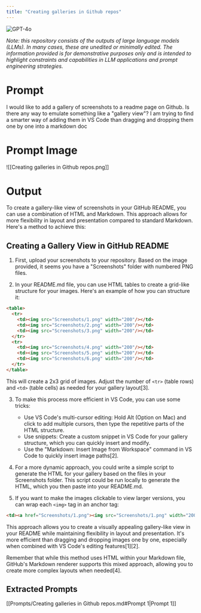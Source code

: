 ```yaml
---
title: "Creating galleries in Github repos"
---
```

![GPT-4o](https://img.shields.io/badge/GPT--4o-3333FF?style=for-the-badge&logo=openai&logoColor=white)



*Note: this repository consists of the outputs of large language models (LLMs). In many cases, these are unedited or minimally edited. The information provided is for demonstrative purposes only and is intended to highlight constraints and capabilities in LLM applications and prompt engineering strategies.*


# Prompt

I would like to add a gallery of screenshots to a readme page on Github. Is there any way to emulate something like a "gallery view"? I am trying to find a smarter way of adding them in VS Code than dragging and dropping them one by one into a markdown doc

# Prompt Image

![[Creating galleries in Github repos.png]]

# Output

To create a gallery-like view of screenshots in your GitHub README, you can use a combination of HTML and Markdown. This approach allows for more flexibility in layout and presentation compared to standard Markdown. Here's a method to achieve this:

## Creating a Gallery View in GitHub README

1. First, upload your screenshots to your repository. Based on the image provided, it seems you have a "Screenshots" folder with numbered PNG files.

2. In your README.md file, you can use HTML tables to create a grid-like structure for your images. Here's an example of how you can structure it:

```html
<table>
  <tr>
    <td><img src="Screenshots/1.png" width="200"/></td>
    <td><img src="Screenshots/2.png" width="200"/></td>
    <td><img src="Screenshots/3.png" width="200"/></td>
  </tr>
  <tr>
    <td><img src="Screenshots/4.png" width="200"/></td>
    <td><img src="Screenshots/5.png" width="200"/></td>
    <td><img src="Screenshots/6.png" width="200"/></td>
  </tr>
</table>
```

This will create a 2x3 grid of images. Adjust the number of `<tr>` (table rows) and `<td>` (table cells) as needed for your gallery layout[3].

3. To make this process more efficient in VS Code, you can use some tricks:

   - Use VS Code's multi-cursor editing: Hold Alt (Option on Mac) and click to add multiple cursors, then type the repetitive parts of the HTML structure.
   - Use snippets: Create a custom snippet in VS Code for your gallery structure, which you can quickly insert and modify.
   - Use the "Markdown: Insert Image from Workspace" command in VS Code to quickly insert image paths[2].

4. For a more dynamic approach, you could write a simple script to generate the HTML for your gallery based on the files in your Screenshots folder. This script could be run locally to generate the HTML, which you then paste into your README.md.

5. If you want to make the images clickable to view larger versions, you can wrap each `<img>` tag in an anchor tag:

```html
<td><a href="Screenshots/1.png"><img src="Screenshots/1.png" width="200"/></a></td>
```

This approach allows you to create a visually appealing gallery-like view in your README while maintaining flexibility in layout and presentation. It's more efficient than dragging and dropping images one by one, especially when combined with VS Code's editing features[1][2].

Remember that while this method uses HTML within your Markdown file, GitHub's Markdown renderer supports this mixed approach, allowing you to create more complex layouts when needed[4].

 




## Extracted Prompts
[[Prompts/Creating galleries in Github repos.md#Prompt 1|Prompt 1]]
